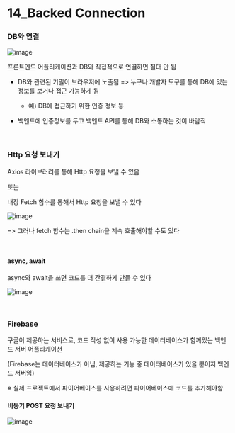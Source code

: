 # 14_Backed Connection

### DB와 연결

![image](https://user-images.githubusercontent.com/93081720/179118851-13b0bb9f-3504-4f84-a9ae-1c540ec3494c.png)

프론트엔드 어플리케이션과 DB와 직접적으로 연결하면 절대 안 됨

- DB와 관련된 기밀이 브라우저에 노출됨 => 누구나 개발자 도구를 통해 DB에 있는 정보를 보거나 접근 가능하게 됨
  - 예) DB에 접근하기 위한 인증 정보 등

- 백엔드에 인증정보를 두고 백엔드 API를 통해 DB와 소통하는 것이 바람직

<br>

### Http 요청 보내기

Axios 라이브러리를 통해 Http 요청을 보낼 수 있음

또는 

내장 Fetch 함수를 통해서 Http 요청을 보낼 수 있다

![image](https://user-images.githubusercontent.com/93081720/179120645-f56c46f9-2152-4e54-aa91-a2edffbd41c9.png) 

=> 그러나 fetch 함수는 .then chain을 계속 호출해야할 수도 있다

<br>

#### async, await

async와 await을 쓰면 코드를 더 간결하게 만들 수 있다

![image](https://user-images.githubusercontent.com/93081720/179260232-234f166e-57ab-45f4-8b32-be8a3ac4ddf0.png)

<br>



### Firebase

구글이 제공하는 서비스로, 코드 작성 없이 사용 가능한 데이터베이스가 함께있는 백엔드 서버 어플리케이션

(Firebase는 데이터베이스가 아님, 제공하는 기능 중 데이터베이스가 있을 뿐이지 백엔드 서버임)

※ 실제 프로젝트에서 파이어베이스를 사용하려면 파이어베이스에 코드를 추가해야함

#### 비동기 POST 요청 보내기

![image](https://user-images.githubusercontent.com/93081720/179334493-79cb81eb-224d-46f5-8f9b-da883c2bbdc4.png)